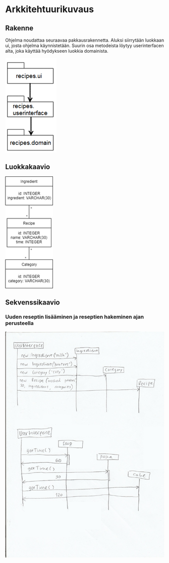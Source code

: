 # Arkkitehtuurikuvaus

## Rakenne
Ohjelma noudattaa seuraavaa pakkausrakennetta. Aluksi siirrytään luokkaan ui, josta ohjelma käynnistetään. Suurin osa metodeista löytyy userinterfacen alta, joka käyttää hyödykseen luokkia domainista. 

![alt text](https://github.com/kuukelo/ot-harjoitustyo/blob/master/dokumentaatio/Rakenne.png)

## Luokkakaavio

![alt text](https://github.com/kuukelo/ot-harjoitustyo/blob/master/dokumentaatio/Luokkakaavio%20Recipedatabase.jpg)

## Sekvenssikaavio

### Uuden reseptin lisääminen ja reseptien hakeminen ajan perusteella

![alt text](https://github.com/kuukelo/ot-harjoitustyo/blob/master/dokumentaatio/Sekvenssikaavio.jpg)
